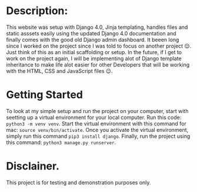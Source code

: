 # Description:
This website was setup with Django 4.0, Jinja templating, handles files and static asssets easily using the updated Django 4.0 documentation and finally comes with the good old Django admin dashboard. It beeen long since I worked on the project since I 
was told to focus on another project 😌. Just think of this as an initial scaffolding or setup. In the future, if I get to work on the project again, I will be implementing alot of Django template inheritance to make life alot easier for other Developers that will be working with the HTML, CSS and JavaScript files 😉.


# Getting Started
To look at my simple setup and run the project on your computer, start with seetting up a virtual environment for your local computer.
Run this code: `python3 -m venv venv`. Start the virtual environment with this command for mac: `source venv/bin/activate`. Once you activate the virtual environment, simply run this command `pip3 install django`. Finally, run the project using this command: `python3 manage.py runserver`.

# Disclainer.
This project is for testing and demonstration purposes only.



